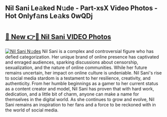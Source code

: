 ## Nil Sani Le𝚊ked N𝚞de - Part-xsX Video Photos - Hot Onlyf𝚊ns Le𝚊ks 0wQDj

# <h2><a href="http://ab81575.deff.icu/?id=Nil+Sani">🔗 New 👉🔴 Nil Sani VIDEO Photos</a></h2>

[![Nil Sani N𝚞des](https://i.imgur.com/rIISA9y.gif)](http://ab81575.deff.icu/?id=Nil+Sani)
Nil Sani is a complex and controversial figure who has defied categorization. Her unique brand of online presence has captivated and enraged audiences, sparking discussions about censorship, sexualization, and the nature of online communities. While her future remains uncertain, her impact on online culture is undeniable. Nil Sani's rise to social media stardom is a testament to her resilience, creativity, and authenticity. From her humble beginnings as a gamer to her current status as a content creator and model, Nil Sani has proven that with hard work, dedication, and a little bit of charm, anyone can make a name for themselves in the digital world. As she continues to grow and evolve, Nil Sani remains an inspiration to her fans and a force to be reckoned with in the world of social media.
